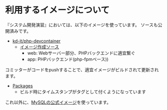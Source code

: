 # 利用するイメージについて

『システム開発演習』においては、以下のイメージを使っています。
ソースも公開済みです。

- [kd-it/php-devcontainer](https://github.com/kd-it/php-devcontainer)
  - [イメージ作成ソース](https://github.com/kd-it/php-devcontainer/tree/main/docker/)
    - web: Webサーバー部分、PHPバックエンドに適宜繋ぐ
    - app: PHPバックエンド(php-fpmベース))

コミッターがコードをpushすることで、適宜イメージがビルドされて更新されます。

- [Packages](https://github.com/orgs/kd-it/packages?repo_name=php-devcontainer)
  - ビルド時にタイムスタンプがタグとして付くようになっています

これ以外に、[MySQLの公式イメージ](https://hub.docker.com/_/mysql)を使っています。
